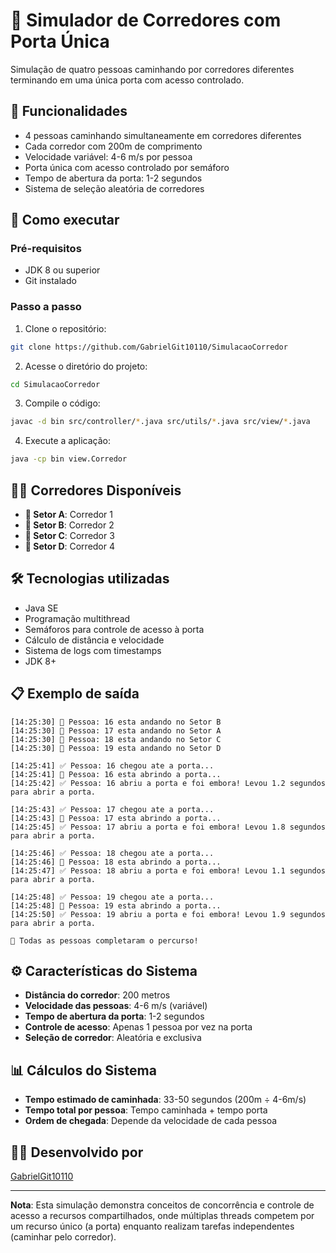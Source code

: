 # 🚪 Simulador de Corredores com Porta Única

Simulação de quatro pessoas caminhando por corredores diferentes terminando em uma única porta com acesso controlado.

## 🎯 Funcionalidades

- 4 pessoas caminhando simultaneamente em corredores diferentes
- Cada corredor com 200m de comprimento
- Velocidade variável: 4-6 m/s por pessoa
- Porta única com acesso controlado por semáforo
- Tempo de abertura da porta: 1-2 segundos
- Sistema de seleção aleatória de corredores

## 🚀 Como executar

### Pré-requisitos
- JDK 8 ou superior
- Git instalado

### Passo a passo
1. Clone o repositório:
```bash
git clone https://github.com/GabrielGit10110/SimulacaoCorredor
```

2. Acesse o diretório do projeto:
```bash
cd SimulacaoCorredor
```

3. Compile o código:
```bash
javac -d bin src/controller/*.java src/utils/*.java src/view/*.java
```

4. Execute a aplicação:
```bash
java -cp bin view.Corredor
```

## 🏃‍♂️ Corredores Disponíveis

- **🚪 Setor A**: Corredor 1
- **🚪 Setor B**: Corredor 2  
- **🚪 Setor C**: Corredor 3
- **🚪 Setor D**: Corredor 4

## 🛠️ Tecnologias utilizadas
- Java SE
- Programação multithread
- Semáforos para controle de acesso à porta
- Cálculo de distância e velocidade
- Sistema de logs com timestamps
- JDK 8+

## 📋 Exemplo de saída

```
[14:25:30] 🚶 Pessoa: 16 esta andando no Setor B
[14:25:30] 🚶 Pessoa: 17 esta andando no Setor A
[14:25:30] 🚶 Pessoa: 18 esta andando no Setor C
[14:25:30] 🚶 Pessoa: 19 esta andando no Setor D

[14:25:41] ✅ Pessoa: 16 chegou ate a porta...
[14:25:41] 🚪 Pessoa: 16 esta abrindo a porta...
[14:25:42] ✅ Pessoa: 16 abriu a porta e foi embora! Levou 1.2 segundos para abrir a porta.

[14:25:43] ✅ Pessoa: 17 chegou ate a porta...
[14:25:43] 🚪 Pessoa: 17 esta abrindo a porta...
[14:25:45] ✅ Pessoa: 17 abriu a porta e foi embora! Levou 1.8 segundos para abrir a porta.

[14:25:46] ✅ Pessoa: 18 chegou ate a porta...
[14:25:46] 🚪 Pessoa: 18 esta abrindo a porta...
[14:25:47] ✅ Pessoa: 18 abriu a porta e foi embora! Levou 1.1 segundos para abrir a porta.

[14:25:48] ✅ Pessoa: 19 chegou ate a porta...
[14:25:48] 🚪 Pessoa: 19 esta abrindo a porta...
[14:25:50] ✅ Pessoa: 19 abriu a porta e foi embora! Levou 1.9 segundos para abrir a porta.

🏁 Todas as pessoas completaram o percurso!
```

## ⚙️ Características do Sistema

- **Distância do corredor**: 200 metros
- **Velocidade das pessoas**: 4-6 m/s (variável)
- **Tempo de abertura da porta**: 1-2 segundos
- **Controle de acesso**: Apenas 1 pessoa por vez na porta
- **Seleção de corredor**: Aleatória e exclusiva

## 📊 Cálculos do Sistema

- **Tempo estimado de caminhada**: 33-50 segundos (200m ÷ 4-6m/s)
- **Tempo total por pessoa**: Tempo caminhada + tempo porta
- **Ordem de chegada**: Depende da velocidade de cada pessoa

## 👨‍💻 Desenvolvido por
[GabrielGit10110](https://github.com/GabrielGit10110)

---

**Nota**: Esta simulação demonstra conceitos de concorrência e controle de acesso a recursos compartilhados, onde múltiplas threads competem por um recurso único (a porta) enquanto realizam tarefas independentes (caminhar pelo corredor).
